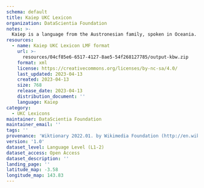 ```yaml
---
schema: default
title: Kaiep UKC Lexicon
organization: DataScientia Foundation
notes: >-
  Kaiep is a language from the Austronesian family, spoken in Oceania. The UKC Lexicon of Kaiep is represented as a lexico-semantic network. It consists of words, word senses, synsets, as well as sense-level and synset-level relationships.
resources:
  - name: Kaiep UKC Lexicon LMF format
    url: >-
      resources/04cf85e6-6517-4127-8ae5-54f268127785/output-kbw.zip
    format: xml
    license: https://creativecommons.org/licenses/by-nc-sa/4.0/
    last_updated: 2023-04-13
    created: 2023-04-13
    size: 768
    release_date: 2023-04-13
    distribution_document: ''
    language: Kaiep
category:
  - UKC Lexicons
maintainer: DataScientia Foundation
maintainer_email: ''
tags: ''
provenance: 'Wiktionary 2022.01. by Wikimedia Foundation (http://en.wiktionary.org); Princeton WordNet 2.1 by Princeton University (https://wordnet.princeton.edu)'
version: '1.0'
dataset_level: Language Level (L1-2)
dataset_access: Open Access
dataset_description: ''
landing_page: ''
latitude_map: -3.58
longitude_map: 143.83
---
```


